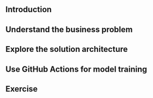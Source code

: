 ## Introduction
## Understand the business problem
## Explore the solution architecture
## Use GitHub Actions for model training
## Exercise
